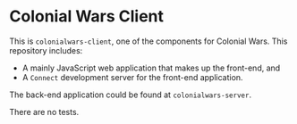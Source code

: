 # Colonial Wars Client
This is ``colonialwars-client``, one of the components for Colonial Wars.
This repository includes:
- A mainly JavaScript web application that makes up the front-end, and
- A ``Connect`` development server for the front-end application.

The back-end application could be found at ``colonialwars-server``.

There are no tests.
